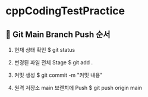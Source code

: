 # cppCodingTestPractice

## 🚀 Git Main Branch Push 순서
1. 현재 상태 확인
$ git status

2. 변경된 파일 전체 Stage
$ git add .

3. 커밋 생성
$ git commit -m "커밋 내용"

4. 원격 저장소 main 브랜치에 Push
$ git push origin main
